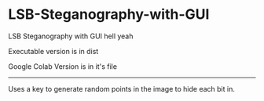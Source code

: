 # LSB-Steganography-with-GUI
LSB Steganography with GUI hell yeah

Executable version is in dist

Google Colab Version is in it's file


--------------------

Uses a key to generate random points in the image to hide each bit in.
